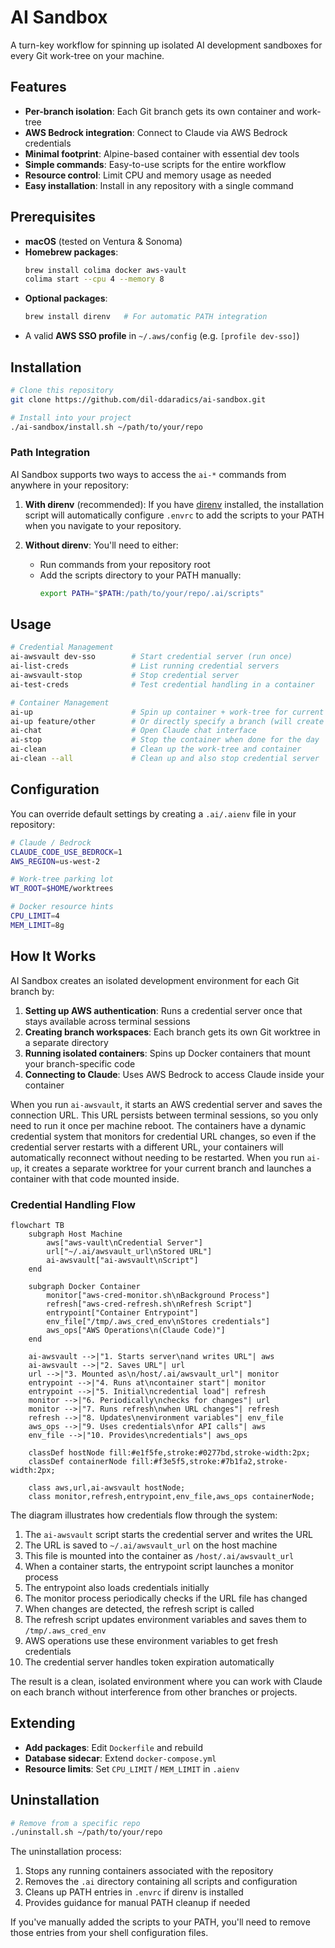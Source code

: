 # AI Sandbox

A turn-key workflow for spinning up isolated AI development sandboxes for every Git work-tree on your machine.

## Features

- **Per-branch isolation**: Each Git branch gets its own container and work-tree
- **AWS Bedrock integration**: Connect to Claude via AWS Bedrock credentials
- **Minimal footprint**: Alpine-based container with essential dev tools
- **Simple commands**: Easy-to-use scripts for the entire workflow
- **Resource control**: Limit CPU and memory usage as needed
- **Easy installation**: Install in any repository with a single command

## Prerequisites

- **macOS** (tested on Ventura & Sonoma)
- **Homebrew packages**:
  ```bash
  brew install colima docker aws-vault
  colima start --cpu 4 --memory 8
  ```
- **Optional packages**:
  ```bash
  brew install direnv   # For automatic PATH integration
  ```
- A valid **AWS SSO profile** in `~/.aws/config` (e.g. `[profile dev-sso]`)

## Installation

```bash
# Clone this repository
git clone https://github.com/dil-ddaradics/ai-sandbox.git

# Install into your project
./ai-sandbox/install.sh ~/path/to/your/repo
```

### Path Integration

AI Sandbox supports two ways to access the `ai-*` commands from anywhere in your repository:

1. **With direnv** (recommended): If you have [direnv](https://direnv.net/) installed, the installation script will automatically configure `.envrc` to add the scripts to your PATH when you navigate to your repository.

2. **Without direnv**: You'll need to either:
   - Run commands from your repository root
   - Add the scripts directory to your PATH manually: 
     ```bash
     export PATH="$PATH:/path/to/your/repo/.ai/scripts"
     ```

## Usage

```bash
# Credential Management
ai-awsvault dev-sso        # Start credential server (run once)
ai-list-creds              # List running credential servers
ai-awsvault-stop           # Stop credential server
ai-test-creds              # Test credential handling in a container

# Container Management
ai-up                      # Spin up container + work-tree for current branch
ai-up feature/other        # Or directly specify a branch (will create if needed)
ai-chat                    # Open Claude chat interface
ai-stop                    # Stop the container when done for the day
ai-clean                   # Clean up the work-tree and container
ai-clean --all             # Clean up and also stop credential server
```

## Configuration

You can override default settings by creating a `.ai/.aienv` file in your repository:

```bash
# Claude / Bedrock
CLAUDE_CODE_USE_BEDROCK=1
AWS_REGION=us-west-2

# Work-tree parking lot
WT_ROOT=$HOME/worktrees

# Docker resource hints
CPU_LIMIT=4
MEM_LIMIT=8g
```

## How It Works

AI Sandbox creates an isolated development environment for each Git branch by:

1. **Setting up AWS authentication**: Runs a credential server once that stays available across terminal sessions
2. **Creating branch workspaces**: Each branch gets its own Git worktree in a separate directory
3. **Running isolated containers**: Spins up Docker containers that mount your branch-specific code
4. **Connecting to Claude**: Uses AWS Bedrock to access Claude inside your container

When you run `ai-awsvault`, it starts an AWS credential server and saves the connection URL. This URL persists between terminal sessions, so you only need to run it once per machine reboot. The containers have a dynamic credential system that monitors for credential URL changes, so even if the credential server restarts with a different URL, your containers will automatically reconnect without needing to be restarted. When you run `ai-up`, it creates a separate worktree for your current branch and launches a container with that code mounted inside.

### Credential Handling Flow

```mermaid
flowchart TB
    subgraph Host Machine
        aws["aws-vault\nCredential Server"]
        url["~/.ai/awsvault_url\nStored URL"]
        ai-awsvault["ai-awsvault\nScript"]
    end
    
    subgraph Docker Container
        monitor["aws-cred-monitor.sh\nBackground Process"]
        refresh["aws-cred-refresh.sh\nRefresh Script"]
        entrypoint["Container Entrypoint"]
        env_file["/tmp/.aws_cred_env\nStores credentials"]
        aws_ops["AWS Operations\n(Claude Code)"]
    end
    
    ai-awsvault -->|"1. Starts server\nand writes URL"| aws
    ai-awsvault -->|"2. Saves URL"| url
    url -->|"3. Mounted as\n/host/.ai/awsvault_url"| monitor
    entrypoint -->|"4. Runs at\ncontainer start"| monitor
    entrypoint -->|"5. Initial\ncredential load"| refresh
    monitor -->|"6. Periodically\nchecks for changes"| url
    monitor -->|"7. Runs refresh\nwhen URL changes"| refresh
    refresh -->|"8. Updates\nenvironment variables"| env_file
    aws_ops -->|"9. Uses credentials\nfor API calls"| aws
    env_file -->|"10. Provides\ncredentials"| aws_ops

    classDef hostNode fill:#e1f5fe,stroke:#0277bd,stroke-width:2px;
    classDef containerNode fill:#f3e5f5,stroke:#7b1fa2,stroke-width:2px;
    
    class aws,url,ai-awsvault hostNode;
    class monitor,refresh,entrypoint,env_file,aws_ops containerNode;
```

The diagram illustrates how credentials flow through the system:

1. The `ai-awsvault` script starts the credential server and writes the URL
2. The URL is saved to `~/.ai/awsvault_url` on the host machine
3. This file is mounted into the container as `/host/.ai/awsvault_url`
4. When a container starts, the entrypoint script launches a monitor process
5. The entrypoint also loads credentials initially
6. The monitor process periodically checks if the URL file has changed
7. When changes are detected, the refresh script is called
8. The refresh script updates environment variables and saves them to `/tmp/.aws_cred_env`
9. AWS operations use these environment variables to get fresh credentials
10. The credential server handles token expiration automatically

The result is a clean, isolated environment where you can work with Claude on each branch without interference from other branches or projects.

## Extending

- **Add packages**: Edit `Dockerfile` and rebuild
- **Database sidecar**: Extend `docker-compose.yml`
- **Resource limits**: Set `CPU_LIMIT` / `MEM_LIMIT` in `.aienv`

## Uninstallation

```bash
# Remove from a specific repo
./uninstall.sh ~/path/to/your/repo
```

The uninstallation process:
1. Stops any running containers associated with the repository
2. Removes the `.ai` directory containing all scripts and configuration
3. Cleans up PATH entries in `.envrc` if direnv is installed
4. Provides guidance for manual PATH cleanup if needed

If you've manually added the scripts to your PATH, you'll need to remove those entries from your shell configuration files.